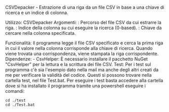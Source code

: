 CSVDepacker - Estrazione di una riga da un file CSV in base a una chiave di ricerca e un indice di colonna.

Utilizzo:
    CSVDepacker <fileCSV> <indiceColonna> <chiaveRicerca>
Argomenti:
    <fileCSV>: Percorso del file CSV da cui estrarre la riga.
    <indiceColonna>: Indice della colonna su cui eseguire la ricerca (0-based).
    <chiaveRicerca>: Chiave da cercare nella colonna specificata.
 
Funzionalità:
    Il programma legge il file CSV specificato e cerca la prima riga in cui il valore nella colonna corrisponde alla chiave di ricerca.
    Quando viene trovata una corrispondenza, viene stampata la riga corrispondente.
Dipendenze:
    - CsvHelper: È necessario installare il pacchetto NuGet "CsvHelper" per la lettura e la scrittura dei file CSV.
Test:
    Per i test sul programma c'è sia l'esempio dato nella mail ma anche degli altri creati da me per verificare la validità del codice. Questi si possono trovare nella cartella test, nel file Test.bat. Per eseguire i test basta accedere alla cartella dove si ha installato il programma tramite una powershell eseguire i comandi:

    cd ./test
    cd ./Test.bat